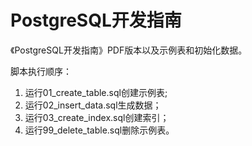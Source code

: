 # PostgreSQL开发指南

《PostgreSQL开发指南》PDF版本以及示例表和初始化数据。

脚本执行顺序：

1. 运行01_create_table.sql创建示例表;
2. 运行02_insert_data.sql生成数据；
3. 运行03_create_index.sql创建索引；
4. 运行99_delete_table.sql删除示例表。

